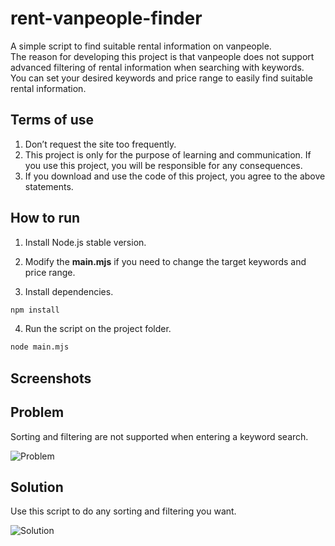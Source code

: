 # rent-vanpeople-finder

A simple script to find suitable rental information on vanpeople.  
The reason for developing this project is that vanpeople does not support advanced filtering of rental information when searching with keywords.  
You can set your desired keywords and price range to easily find suitable rental information.

## Terms of use

1. Don’t request the site too frequently.
2. This project is only for the purpose of learning and communication. If you use this project, you will be responsible for any consequences.
3. If you download and use the code of this project, you agree to the above statements.

## How to run

1. Install Node.js stable version.
2. Modify the **main.mjs** if you need to change the target keywords and price range.

3. Install dependencies.

```bash
npm install
```

4. Run the script on the project folder.

```bash
node main.mjs
```

## Screenshots

## Problem

Sorting and filtering are not supported when entering a keyword search.

![Problem](https://user-images.githubusercontent.com/17811951/146890644-274bede2-02c2-4635-96ea-1056a7ec162e.png)

## Solution

Use this script to do any sorting and filtering you want.

![Solution](https://user-images.githubusercontent.com/17811951/146889134-e69df4fd-c1e6-4e85-92cb-8b761627331a.png)
